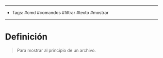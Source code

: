 --------------------
- Tags: #cmd #comandos #filtrar #texto #mostrar
-----------------------------
# Definición

> Para mostrar al principio de un archivo.